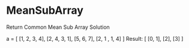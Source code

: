 # MeanSubArray
Return Common Mean Sub Array Solution


a = [
  [1, 2, 3, 4],
  [2, 4, 3, 1],
  [5, 6, 7],
  [2, 1 , 1, 4]
]
Result: 
[
[0, 1],
[2],
[3]
]
